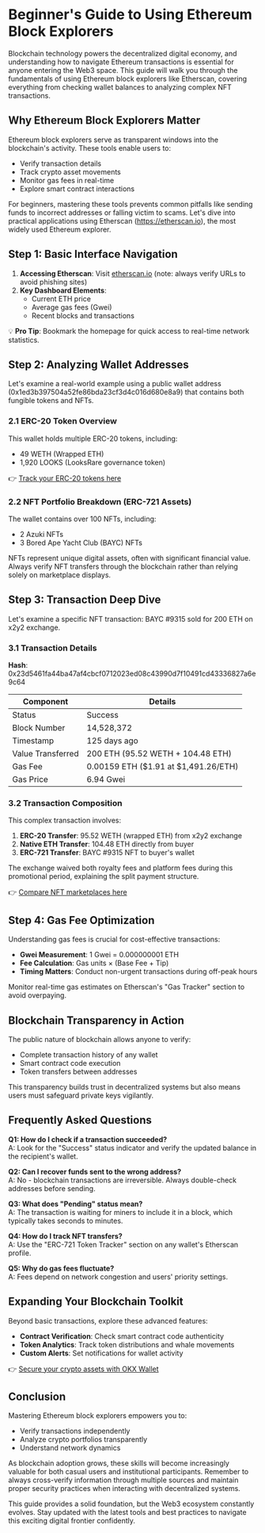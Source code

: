 # Beginner's Guide to Using Ethereum Block Explorers  

Blockchain technology powers the decentralized digital economy, and understanding how to navigate Ethereum transactions is essential for anyone entering the Web3 space. This guide will walk you through the fundamentals of using Ethereum block explorers like Etherscan, covering everything from checking wallet balances to analyzing complex NFT transactions.  

## Why Ethereum Block Explorers Matter  

Ethereum block explorers serve as transparent windows into the blockchain's activity. These tools enable users to:  
- Verify transaction details  
- Track crypto asset movements  
- Monitor gas fees in real-time  
- Explore smart contract interactions  

For beginners, mastering these tools prevents common pitfalls like sending funds to incorrect addresses or falling victim to scams. Let's dive into practical applications using Etherscan (https://etherscan.io), the most widely used Ethereum explorer.  

## Step 1: Basic Interface Navigation  

1. **Accessing Etherscan**: Visit [etherscan.io](https://etherscan.io) (note: always verify URLs to avoid phishing sites)  
2. **Key Dashboard Elements**:  
   - Current ETH price  
   - Average gas fees (Gwei)  
   - Recent blocks and transactions  

💡 **Pro Tip**: Bookmark the homepage for quick access to real-time network statistics.  

## Step 2: Analyzing Wallet Addresses  

Let's examine a real-world example using a public wallet address (0x1ed3b397504a52fe86bda23cf3d4c016d680e8a9) that contains both fungible tokens and NFTs.  

### 2.1 ERC-20 Token Overview  
This wallet holds multiple ERC-20 tokens, including:  
- 49 WETH (Wrapped ETH)  
- 1,920 LOOKS (LooksRare governance token)  

👉 [Track your ERC-20 tokens here](https://bit.ly/okx-bonus)  

### 2.2 NFT Portfolio Breakdown (ERC-721 Assets)  
The wallet contains over 100 NFTs, including:  
- 2 Azuki NFTs  
- 3 Bored Ape Yacht Club (BAYC) NFTs  

NFTs represent unique digital assets, often with significant financial value. Always verify NFT transfers through the blockchain rather than relying solely on marketplace displays.  

## Step 3: Transaction Deep Dive  

Let's examine a specific NFT transaction: BAYC #9315 sold for 200 ETH on x2y2 exchange.  

### 3.1 Transaction Details  
**Hash**: 0x23d5461fa44ba47af4cbcf0712023ed08c43990d7f10491cd43336827a6e9c64  

| Component          | Details                                                                 |  
|---------------------|--------------------------------------------------------------------------|  
| Status              | Success                                                                 |  
| Block Number        | 14,528,372                                                              |  
| Timestamp           | 125 days ago                                                            |  
| Value Transferred   | 200 ETH (95.52 WETH + 104.48 ETH)                                       |  
| Gas Fee             | 0.00159 ETH ($1.91 at $1,491.26/ETH)                                    |  
| Gas Price           | 6.94 Gwei                                                               |  

### 3.2 Transaction Composition  
This complex transaction involves:  
1. **ERC-20 Transfer**: 95.52 WETH (wrapped ETH) from x2y2 exchange  
2. **Native ETH Transfer**: 104.48 ETH directly from buyer  
3. **ERC-721 Transfer**: BAYC #9315 NFT to buyer's wallet  

The exchange waived both royalty fees and platform fees during this promotional period, explaining the split payment structure.  

👉 [Compare NFT marketplaces here](https://bit.ly/okx-bonus)  

## Step 4: Gas Fee Optimization  

Understanding gas fees is crucial for cost-effective transactions:  
- **Gwei Measurement**: 1 Gwei = 0.000000001 ETH  
- **Fee Calculation**: Gas units × (Base Fee + Tip)  
- **Timing Matters**: Conduct non-urgent transactions during off-peak hours  

Monitor real-time gas estimates on Etherscan's "Gas Tracker" section to avoid overpaying.  

## Blockchain Transparency in Action  

The public nature of blockchain allows anyone to verify:  
- Complete transaction history of any wallet  
- Smart contract code execution  
- Token transfers between addresses  

This transparency builds trust in decentralized systems but also means users must safeguard private keys vigilantly.  

## Frequently Asked Questions  

**Q1: How do I check if a transaction succeeded?**  
A: Look for the "Success" status indicator and verify the updated balance in the recipient's wallet.  

**Q2: Can I recover funds sent to the wrong address?**  
A: No - blockchain transactions are irreversible. Always double-check addresses before sending.  

**Q3: What does "Pending" status mean?**  
A: The transaction is waiting for miners to include it in a block, which typically takes seconds to minutes.  

**Q4: How do I track NFT transfers?**  
A: Use the "ERC-721 Token Tracker" section on any wallet's Etherscan profile.  

**Q5: Why do gas fees fluctuate?**  
A: Fees depend on network congestion and users' priority settings.  

## Expanding Your Blockchain Toolkit  

Beyond basic transactions, explore these advanced features:  
- **Contract Verification**: Check smart contract code authenticity  
- **Token Analytics**: Track token distributions and whale movements  
- **Custom Alerts**: Set notifications for wallet activity  

👉 [Secure your crypto assets with OKX Wallet](https://bit.ly/okx-bonus)  

## Conclusion  

Mastering Ethereum block explorers empowers you to:  
- Verify transactions independently  
- Analyze crypto portfolios transparently  
- Understand network dynamics  

As blockchain adoption grows, these skills will become increasingly valuable for both casual users and institutional participants. Remember to always cross-verify information through multiple sources and maintain proper security practices when interacting with decentralized systems.  

This guide provides a solid foundation, but the Web3 ecosystem constantly evolves. Stay updated with the latest tools and best practices to navigate this exciting digital frontier confidently.